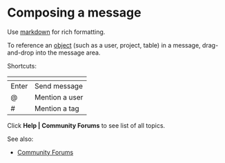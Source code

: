<!-- TITLE: Chat -->
<!-- SUBTITLE: -->

# Composing a message

Use [markdown](markdown.md) for rich formatting.

To reference an [object](../entities/entities.md) (such as a user, project, table) in
a message, drag-and-drop into the message area.

Shortcuts:

| []()  |                |
|-------|----------------|
| Enter | Send message   |
| @     | Mention a user |
| #     | Mention a tag  |

Click **Help | Community Forums** to see list of all topics.

See also:
* [Community Forums](forum.md)
